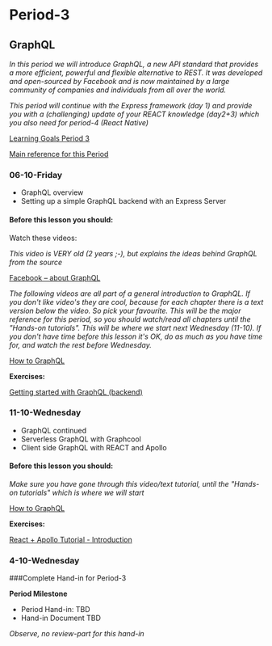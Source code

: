 # Period-3  
## GraphQL    

*In this period we will introduce GraphQL, a new API standard that provides a more efficient, powerful and flexible alternative to REST. It was developed and open-sourced by Facebook and is now maintained by a large community of companies and individuals from all over the world.*

*This period will continue with the Express framework (day 1) and provide you with a (challenging) update of your REACT knowledge (day2+3) which you also need for period-4 (React Native)*


[Learning Goals Period 3](https://docs.google.com/document/d/12Ri_Kt8J7a0wNBwbhVnR-jbH9ENAS0EMrfTeGmxsNhQ/edit?usp=sharing)

[Main reference for this Period](http://graphql.org/learn/)

### 06-10-Friday
* GraphQL overview
* Setting up a simple GraphQL backend with an Express Server

#### Before this lesson you should:
Watch these videos:

*This video is VERY old (2 years ;-), but explains the ideas behind GraphQL from the source*

[Facebook – about GraphQL]( https://www.youtube.com/watch?v=_9RgHXqH8J0)

*The following videos are all part of a general introduction to GraphQL. If you don't like video's they are cool, because for each chapter there is a text version below the video. So pick your favourite. This will be the major reference for this period, so you should watch/read all chapters until the "Hands-on tutorials". This will be where we start next Wednesday (11-10). If you don't have time before this lesson it's OK, do as much as you have time for, and watch the rest before Wednesday.*

[How to GraphQL]( https://www.howtographql.com/)

**Exercises:**

[Getting started with GraphQL (backend)]( http://graphql.org/graphql-js/)

### 11-10-Wednesday
* GraphQL continued
* Serverless GraphQL with Graphcool
* Client side GraphQL with REACT and Apollo
#### Before this lesson you should:
*Make sure you have gone through this video/text tutorial, until the "Hands-on tutorials" which is where we will start*

[How to GraphQL]( https://www.howtographql.com/)

**Exercises:**

[React + Apollo Tutorial - Introduction](https://www.howtographql.com/react-apollo/0-introduction/)

### 4-10-Wednesday

###Complete Hand-in for Period-3

**Period Milestone**

* Period Hand-in: TBD
* Hand-in Document TBD

*Observe, no review-part for this hand-in*
